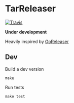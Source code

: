 # TarReleaser

[![Travis](https://img.shields.io/travis/devster/tarreleaser/master.svg?style=for-the-badge)](https://travis-ci.org/devster/tarreleaser)

**Under development**

Heavily inspired by [GoReleaser](https://github.com/goreleaser/goreleaser)

## Dev

Build a dev version

	make 

Run tests

	make test
